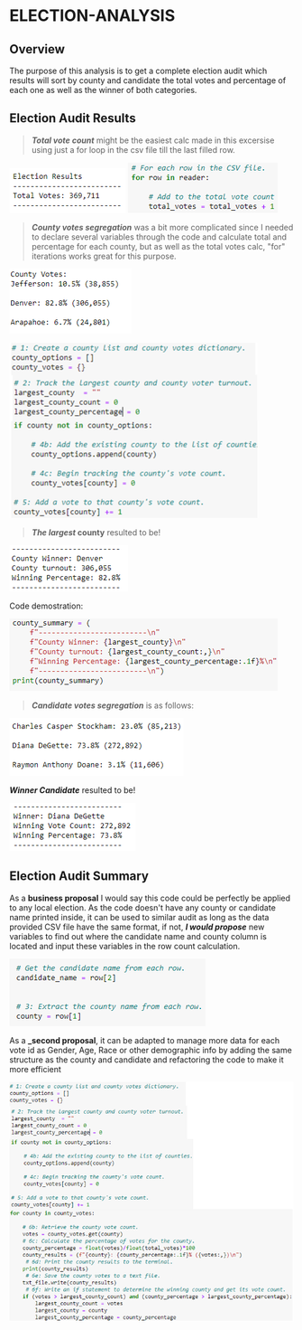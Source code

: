 # ELECTION-ANALYSIS

## Overview
The purpose of this analysis is to get a complete election audit which results will sort by county and candidate the total votes and percentage of each one as well as the winner of both categories.

## Election Audit Results
>**_Total vote count_** might be the easiest calc made in this excersise using just a for loop in the csv file till the last filled row.

![Total_votes](https://github.com/franciscomg90/ELECTION-ANALYSIS/blob/main/Resources/TOTAL%20VOTES%20Results.PNG)
![Total_code](https://github.com/franciscomg90/ELECTION-ANALYSIS/blob/main/Resources/TOTAL%20VOTES.PNG)

>**_County votes segregation_** was a bit more complicated since I needed to declare several variables through the code and calculate total  and percentage for each county, but as well as the total votes calc, "for" iterations works great for this purpose.

![results_by_county](https://github.com/franciscomg90/ELECTION-ANALYSIS/blob/main/Resources/results%20by%20county.PNG)

![code_by_county](https://github.com/franciscomg90/ELECTION-ANALYSIS/blob/main/Resources/variables%20county.PNG)

>**_The largest_ county** resulted to be!

![largest county](https://github.com/franciscomg90/ELECTION-ANALYSIS/blob/main/Resources/largest%20county.PNG)

Code demostration:

![largest county code](https://github.com/franciscomg90/ELECTION-ANALYSIS/blob/main/Resources/county%20summary%20code.PNG)

>**_Candidate votes segregation_** is as follows:

![candidate segregation](https://github.com/franciscomg90/ELECTION-ANALYSIS/blob/main/Resources/candidate%20segregation.PNG)

**_Winner Candidate_** resulted to be!

![winner candidate](https://github.com/franciscomg90/ELECTION-ANALYSIS/blob/main/Resources/winner%20candidate.PNG)
## Election Audit Summary
As a **business proposal** I would say this code could be perfectly be applied to any local election. As the code doesn't have any county or candidate name printed inside, it can be used to similar audit as long as the data provided CSV file have the same format, if not, **_I would propose_** new variables to find out where the candidate name and county column is located and input these variables in the row count calculation. 

![row count](https://github.com/franciscomg90/ELECTION-ANALYSIS/blob/main/Resources/row%20count.PNG)

As a **_second proposal**, it can be adapted to manage more data for each vote id as Gender, Age, Race or other demographic info by adding the same structure as the county and candidate and refactoring the code to make it more efficient

![structure script](https://github.com/franciscomg90/ELECTION-ANALYSIS/blob/main/Resources/county_code.png)
